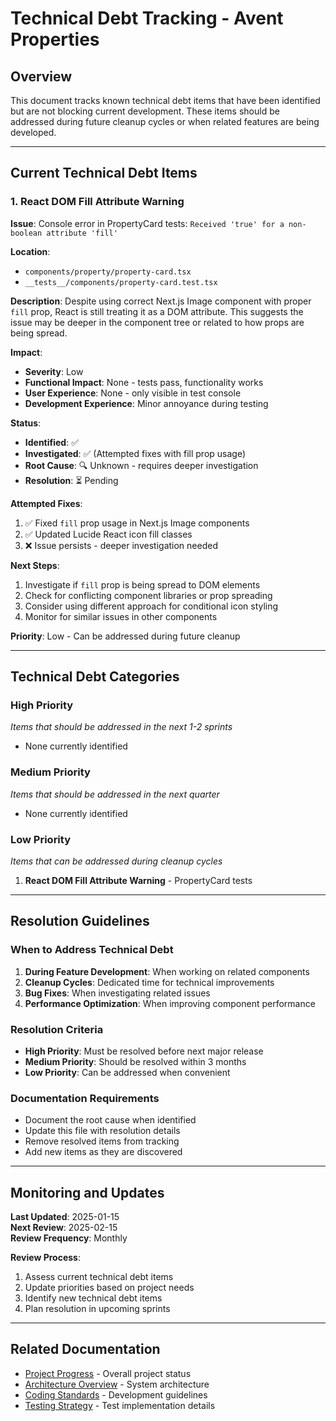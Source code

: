 # Technical Debt Tracking - Avent Properties

## Overview

This document tracks known technical debt items that have been identified but are not blocking current development. These items should be addressed during future cleanup cycles or when related features are being developed.

---

## Current Technical Debt Items

### 1. React DOM Fill Attribute Warning

**Issue**: Console error in PropertyCard tests: `Received 'true' for a non-boolean attribute 'fill'`

**Location**: 
- `components/property/property-card.tsx`
- `__tests__/components/property-card.test.tsx`

**Description**: 
Despite using correct Next.js Image component with proper `fill` prop, React is still treating it as a DOM attribute. This suggests the issue may be deeper in the component tree or related to how props are being spread.

**Impact**: 
- **Severity**: Low
- **Functional Impact**: None - tests pass, functionality works
- **User Experience**: None - only visible in test console
- **Development Experience**: Minor annoyance during testing

**Status**: 
- **Identified**: ✅
- **Investigated**: ✅ (Attempted fixes with fill prop usage)
- **Root Cause**: 🔍 Unknown - requires deeper investigation
- **Resolution**: ⏳ Pending

**Attempted Fixes**:
1. ✅ Fixed `fill` prop usage in Next.js Image components
2. ✅ Updated Lucide React icon fill classes
3. ❌ Issue persists - deeper investigation needed

**Next Steps**:
1. Investigate if `fill` prop is being spread to DOM elements
2. Check for conflicting component libraries or prop spreading
3. Consider using different approach for conditional icon styling
4. Monitor for similar issues in other components

**Priority**: Low - Can be addressed during future cleanup

---

## Technical Debt Categories

### High Priority
*Items that should be addressed in the next 1-2 sprints*

- None currently identified

### Medium Priority  
*Items that should be addressed in the next quarter*

- None currently identified

### Low Priority
*Items that can be addressed during cleanup cycles*

1. **React DOM Fill Attribute Warning** - PropertyCard tests

---

## Resolution Guidelines

### When to Address Technical Debt

1. **During Feature Development**: When working on related components
2. **Cleanup Cycles**: Dedicated time for technical improvements
3. **Bug Fixes**: When investigating related issues
4. **Performance Optimization**: When improving component performance

### Resolution Criteria

- **High Priority**: Must be resolved before next major release
- **Medium Priority**: Should be resolved within 3 months
- **Low Priority**: Can be addressed when convenient

### Documentation Requirements

- Document the root cause when identified
- Update this file with resolution details
- Remove resolved items from tracking
- Add new items as they are discovered

---

## Monitoring and Updates

**Last Updated**: 2025-01-15  
**Next Review**: 2025-02-15  
**Review Frequency**: Monthly

**Review Process**:
1. Assess current technical debt items
2. Update priorities based on project needs
3. Identify new technical debt items
4. Plan resolution in upcoming sprints

---

## Related Documentation

- [Project Progress](progress.yaml) - Overall project status
- [Architecture Overview](../architecture/overview.md) - System architecture
- [Coding Standards](../../standards/coding.md) - Development guidelines
- [Testing Strategy](../guides/testing.md) - Test implementation details
